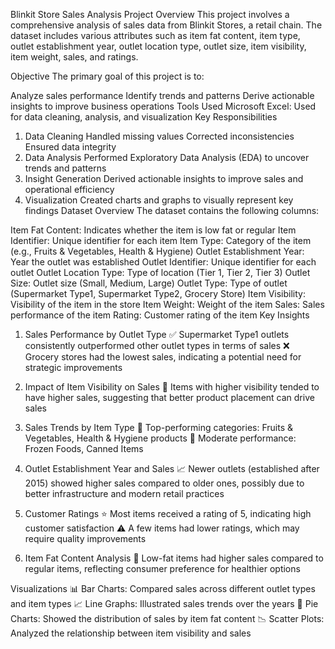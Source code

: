 Blinkit Store Sales Analysis
Project Overview
This project involves a comprehensive analysis of sales data from Blinkit Stores, a retail chain. The dataset includes various attributes such as item fat content, item type, outlet establishment year, outlet location type, outlet size, item visibility, item weight, sales, and ratings.

Objective
The primary goal of this project is to:

Analyze sales performance
Identify trends and patterns
Derive actionable insights to improve business operations
Tools Used
Microsoft Excel: Used for data cleaning, analysis, and visualization
Key Responsibilities
1. Data Cleaning
Handled missing values
Corrected inconsistencies
Ensured data integrity
2. Data Analysis
Performed Exploratory Data Analysis (EDA) to uncover trends and patterns
3. Insight Generation
Derived actionable insights to improve sales and operational efficiency
4. Visualization
Created charts and graphs to visually represent key findings
Dataset Overview
The dataset contains the following columns:

Item Fat Content: Indicates whether the item is low fat or regular
Item Identifier: Unique identifier for each item
Item Type: Category of the item (e.g., Fruits & Vegetables, Health & Hygiene)
Outlet Establishment Year: Year the outlet was established
Outlet Identifier: Unique identifier for each outlet
Outlet Location Type: Type of location (Tier 1, Tier 2, Tier 3)
Outlet Size: Outlet size (Small, Medium, Large)
Outlet Type: Type of outlet (Supermarket Type1, Supermarket Type2, Grocery Store)
Item Visibility: Visibility of the item in the store
Item Weight: Weight of the item
Sales: Sales performance of the item
Rating: Customer rating of the item
Key Insights
1. Sales Performance by Outlet Type
✅ Supermarket Type1 outlets consistently outperformed other outlet types in terms of sales
❌ Grocery stores had the lowest sales, indicating a potential need for strategic improvements

2. Impact of Item Visibility on Sales
📌 Items with higher visibility tended to have higher sales, suggesting that better product placement can drive sales

3. Sales Trends by Item Type
🔹 Top-performing categories: Fruits & Vegetables, Health & Hygiene products
🔹 Moderate performance: Frozen Foods, Canned Items

4. Outlet Establishment Year and Sales
📈 Newer outlets (established after 2015) showed higher sales compared to older ones, possibly due to better infrastructure and modern retail practices

5. Customer Ratings
⭐ Most items received a rating of 5, indicating high customer satisfaction
⚠️ A few items had lower ratings, which may require quality improvements

6. Item Fat Content Analysis
🥗 Low-fat items had higher sales compared to regular items, reflecting consumer preference for healthier options

Visualizations
📊 Bar Charts: Compared sales across different outlet types and item types
📈 Line Graphs: Illustrated sales trends over the years
🥧 Pie Charts: Showed the distribution of sales by item fat content
📉 Scatter Plots: Analyzed the relationship between item visibility and sales

